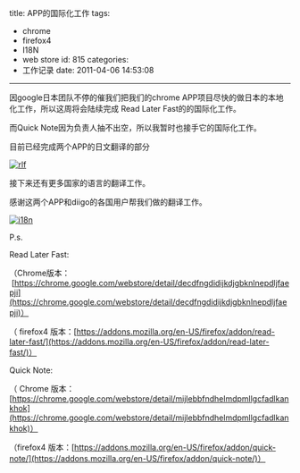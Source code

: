 title: APP的国际化工作
tags:
  - chrome
  - firefox4
  - I18N
  - web store
id: 815
categories:
  - 工作记录
date: 2011-04-06 14:53:08
---

因google日本团队不停的催我们把我们的chrome APP项目尽快的做日本的本地化工作，所以这周将会陆续完成 Read Later Fast的的国际化工作。

而Quick Note因为负责人抽不出空，所以我暂时也接手它的国际化工作。

目前已经完成两个APP的日文翻译的部分

[![](http://blog.liuyixi.com/wp-content/uploads/2011/04/rlf.jpg "rlf")](http://blog.liuyixi.com/wp-content/uploads/2011/04/rlf.jpg)

接下来还有更多国家的语言的翻译工作。

感谢这两个APP和diigo的各国用户帮我们做的翻译工作。

[![](http://blog.liuyixi.com/wp-content/uploads/2011/04/i18n.jpg "i18n")](http://blog.liuyixi.com/wp-content/uploads/2011/04/i18n.jpg)

P.s.

Read Later Fast:

（Chrome版本：  [https://chrome.google.com/webstore/detail/decdfngdidijkdjgbknlnepdljfaepji](https://chrome.google.com/webstore/detail/decdfngdidijkdjgbknlnepdljfaepji)）

（ firefox4 版本：[https://addons.mozilla.org/en-US/firefox/addon/read-later-fast/](https://addons.mozilla.org/en-US/firefox/addon/read-later-fast/)）

Quick Note:

（ Chrome 版本：[https://chrome.google.com/webstore/detail/mijlebbfndhelmdpmllgcfadlkankhok](https://chrome.google.com/webstore/detail/mijlebbfndhelmdpmllgcfadlkankhok)）

（firefox4 版本：[https://addons.mozilla.org/en-US/firefox/addon/quick-note/](https://addons.mozilla.org/en-US/firefox/addon/quick-note/)）

&nbsp;